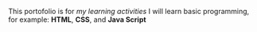 This portofolio is for _my learning activities_ 
I will learn basic programming, for example: **HTML**, **CSS**, and **Java Script**
